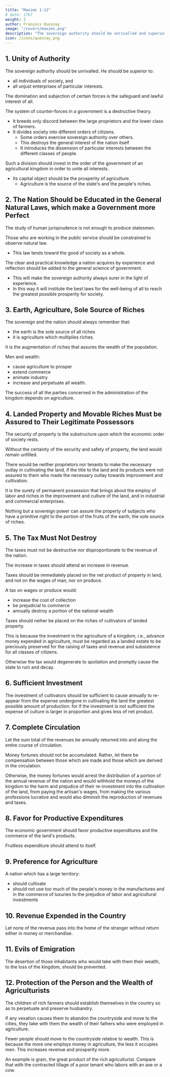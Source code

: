 ```yaml
---
title: "Maxims 1-12"
# date: 1767
weight: 2
author: François Quesnay
image: "/covers/maxims.png"
description: "The sovereign authority should be unrivalled and superior to all individuals of society"
icon: /icons/quesnay.png
---
```



<!-- Source:Francois Quesnay, 'General Maxims of the Economical Government in an Agricultural Kingdom', tr E.R. Blake, The Library of Original Sources, Volume VI, Milwaukee, Wisconsin, USA, 1915, pages 393-398. Original source is not documented, but probably Du Pont, Physiocratie.
Translated:E.R. Blake
Transcription/Markup:Steve Palmer
Proofread:-
Copyleft: Out of copyright. Permission is granted to copy and/or distribute this document under the terms of the Creative Commons Non-Commercial License -->


## 1. Unity of Authority

The sovereign authority should be unrivalled. He should be superior to:
- all individuals of society, and
- all unjust enterprises of particular interests.

The domination and subjection of certain forces is the safeguard and lawful interest of all. 

The system of counter-forces in a government is a destructive theory. 
- It breeds only discord between the large proprietors and the lower class of farmers. 
- It divides society into different orders of citizens.
  - Some orders exercise sovereign authority over others.
  - This destroys the general interest of the nation itself
  - It introduces the dissension of particular interests between the different classes of people. 

Such a division should invest in the order of the government of an agricultural kingdom in order to unite all interests. 
- Its capital object should be the prosperity of agriculture.
  - Agriculture is the source of the state's and the people's riches.


## 2. The Nation Should be Educated in the General Natural Laws, which make a Government more Perfect

The study of human jurisprudence is not enough to produce statesmen.

Those who are working in the public service should be constrained to observe natural law. 
- This law tends toward the good of society as a whole.

The clear and practical knowledge a nation acquires by experience and reflection should be added to the general science of government. 
- This will make the sovereign authority always surer in the light of experience. 
- In this way it will institute the best laws for the well-being of all to reach the greatest possible prosperity for society.


## 3. Earth, Agriculture, Sole Source of Riches

The sovereign and the nation should always remember that:
- the earth is the sole source of all riches
- it is agriculture which multiplies riches. 

It is the augmentation of riches that assures the wealth of the population.

Men and wealth:
- cause agriculture to prosper
- extend commerce
- animate industry
- increase and perpetuate all wealth.

The success of all the parties concerned in the administration of the kingdom depends on agriculture.


## 4. Landed Property and Movable Riches Must be Assured to Their Legitimate Possessors

The security of property is the substructure upon which the economic order of society rests.

Without the certainty of the security and safety of property, the land would remain unfilled. 

There would be neither proprietors nor tenants to make the necessary outlay in cultivating the land, if the title to the land and its products were not assured to them who made the necessary outlay towards improvement and cultivation.

It is the surety of permanent possession that brings about the employ of labor and riches in the improvement and culture of the land, and in industrial and commercial enterprises. 

Nothing but a sovereign power can assure the property of subjects who have a primitive right to the portion of the fruits of the earth, the sole source of riches.


## 5. The Tax Must Not Destroy

The taxes must not be destructive nor disproportionate to the revenue of the nation.

The increase in taxes should attend an increase in revenue. 

Taxes should be immediately placed on the net product of property in land, and not on the wages of man, nor on produce. 

A tax on wages or produce would:
- increase the cost of collection
- be prejudicial to commerce
- annually destroy a portion of the national wealth

Taxes should neiher be placed on the riches of cultivators of landed property. 

This is because the investment in the agriculture of a kingdom, i.e., advance money expended in agriculture, must be regarded as a landed estate to be preciously preserved for the raising of taxes and revenue and subsistence for all classes of citizens.

Otherwise the tax would degenerate to spoliation and promptly cause the state to ruin and decay.



## 6. Sufficient Investment

The investment of cultivators should be sufficient to cause annually to re-appear from the expense undergone in cultivating the land the greatest possible amount of production: for if the investment is not sufficient the expense of culture is larger in proportion and gives less of net product.


## 7. Complete Circulation

Let the sum total of the revenues be annually returned into and along the entire course of circulation.

Money fortunes should not be accumulated. Rather, let there be compensation between those which are made and those which are derived in the circulation. 

Otherwise, the money fortunes would arrest the distribution of a portion of the annual revenue of the nation and would withhold the moneys of the kingdom to the harm and prejudice of their re-investment into the cultivation of the land, from paying the artisan's wages, from making the various professions lucrative and would also diminish the reproduction of revenues and taxes.


## 8. Favor for Productive Expenditures

The economic government should favor productive expenditures and the commerce of the land's products. 

Fruitless expenditure should attend to itself.


## 9. Preference for Agriculture

A nation which has a large territory:
- should cultivate
- should not use too much of the people's money in the manufactures and in the commerce of luxuries to the prejudice of labor and agricultural investments

 <!-- and the facilities to carry on a large commerce with the land's products not  -->

 <!-- for above all, the kingdom would well be a people of rich agriculturists. -->


## 10. Revenue Expended in the Country

Let none of the revenue pass into the home of the stranger without return either in money or merchandise.


## 11. Evils of Emigration

The desertion of those inhabitants who would take with them their wealth, to the loss of the kingdom, should be prevented.


## 12. Protection of the Person and the Wealth of Agriculturists

The children of rich farmers should establish themselves in the country so as to perpetuate and preserve husbandry. 

If any vexation causes them to abandon the countryside and move to the cities, they take with them the wealth of their fathers who were employed in agriculture.

Fewer people should move to the countryside relative to wealth. This is because the more one employs money in agriculture, the less it occupies men. This increases revenue and prosperity more.

<!-- It is less men than wealth that should be drawn into the countryside, for the more one  -->

An example is grain, the great product of the rich agriculturist. Compare that with the contracted tillage of a poor tenant who labors with an axe or a cow.
